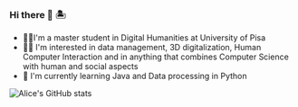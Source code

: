 ### Hi there 👋 🏝

- 👩‍🎓I'm a master student in Digital Humanities at University of Pisa
- 👩‍💻 I'm interested in data management, 3D digitalization, Human Computer Interaction and in anything that combines Computer Science with human and social aspects
- 🧠 I'm currently learning Java and Data processing in Python 

![Alice's GitHub stats](https://github-readme-stats.vercel.app/api?username=alisola21&theme=bear&show_icons=true)
